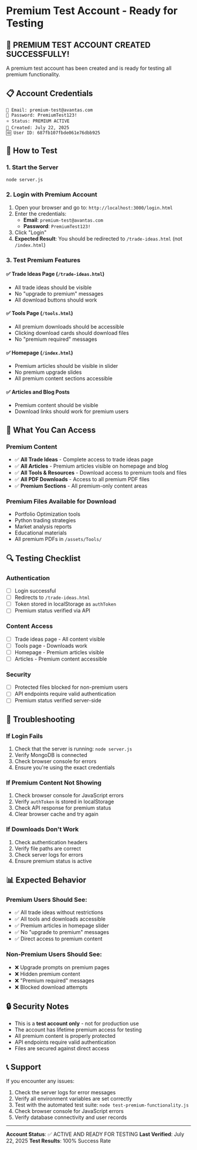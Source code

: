 # Premium Test Account - Ready for Testing

## 🎉 PREMIUM TEST ACCOUNT CREATED SUCCESSFULLY!

A premium test account has been created and is ready for testing all premium functionality.

## 📋 Account Credentials

```
📧 Email: premium-test@avantas.com
🔑 Password: PremiumTest123!
⭐ Status: PREMIUM ACTIVE
📅 Created: July 22, 2025
🆔 User ID: 687fb107fbde061e76dbb925
```

## 🚀 How to Test

### 1. Start the Server
```bash
node server.js
```

### 2. Login with Premium Account
1. Open your browser and go to: `http://localhost:3000/login.html`
2. Enter the credentials:
   - **Email**: `premium-test@avantas.com`
   - **Password**: `PremiumTest123!`
3. Click "Login"
4. **Expected Result**: You should be redirected to `/trade-ideas.html` (not `/index.html`)

### 3. Test Premium Features

#### ✅ Trade Ideas Page (`/trade-ideas.html`)
- All trade ideas should be visible
- No "upgrade to premium" messages
- All download buttons should work

#### ✅ Tools Page (`/tools.html`)
- All premium downloads should be accessible
- Clicking download cards should download files
- No "premium required" messages

#### ✅ Homepage (`/index.html`)
- Premium articles should be visible in slider
- No premium upgrade slides
- All premium content sections accessible

#### ✅ Articles and Blog Posts
- Premium content should be visible
- Download links should work for premium users

## 🔧 What You Can Access

### Premium Content
- ✅ **All Trade Ideas** - Complete access to trade ideas page
- ✅ **All Articles** - Premium articles visible on homepage and blog
- ✅ **All Tools & Resources** - Download access to premium tools and files
- ✅ **All PDF Downloads** - Access to all premium PDF files
- ✅ **Premium Sections** - All premium-only content areas

### Premium Files Available for Download
- Portfolio Optimization tools
- Python trading strategies
- Market analysis reports
- Educational materials
- All premium PDFs in `/assets/Tools/`

## 🔍 Testing Checklist

### Authentication
- [ ] Login successful
- [ ] Redirects to `/trade-ideas.html`
- [ ] Token stored in localStorage as `authToken`
- [ ] Premium status verified via API

### Content Access
- [ ] Trade ideas page - All content visible
- [ ] Tools page - Downloads work
- [ ] Homepage - Premium articles visible
- [ ] Articles - Premium content accessible

### Security
- [ ] Protected files blocked for non-premium users
- [ ] API endpoints require valid authentication
- [ ] Premium status verified server-side

## 🐛 Troubleshooting

### If Login Fails
1. Check that the server is running: `node server.js`
2. Verify MongoDB is connected
3. Check browser console for errors
4. Ensure you're using the exact credentials

### If Premium Content Not Showing
1. Check browser console for JavaScript errors
2. Verify `authToken` is stored in localStorage
3. Check API response for premium status
4. Clear browser cache and try again

### If Downloads Don't Work
1. Check authentication headers
2. Verify file paths are correct
3. Check server logs for errors
4. Ensure premium status is active

## 📊 Expected Behavior

### Premium Users Should See:
- ✅ All trade ideas without restrictions
- ✅ All tools and downloads accessible
- ✅ Premium articles in homepage slider
- ✅ No "upgrade to premium" messages
- ✅ Direct access to premium content

### Non-Premium Users Should See:
- ❌ Upgrade prompts on premium pages
- ❌ Hidden premium content
- ❌ "Premium required" messages
- ❌ Blocked download attempts

## 🔒 Security Notes

- This is a **test account only** - not for production use
- The account has lifetime premium access for testing
- All premium content is properly protected
- API endpoints require valid authentication
- Files are secured against direct access

## 📞 Support

If you encounter any issues:
1. Check the server logs for error messages
2. Verify all environment variables are set correctly
3. Test with the automated test suite: `node test-premium-functionality.js`
4. Check browser console for JavaScript errors
5. Verify database connectivity and user records

---

**Account Status**: ✅ ACTIVE AND READY FOR TESTING
**Last Verified**: July 22, 2025
**Test Results**: 100% Success Rate 